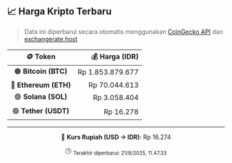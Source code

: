

<!-- HARGA_KRIPTO -->
## 📈 Harga Kripto Terbaru

> Data ini diperbarui secara otomatis menggunakan [CoinGecko API](https://www.coingecko.com/) dan [exchangerate.host](https://exchangerate.host/)

<div align="center">

| 🪙 Token | 💰 Harga (IDR) |
|:------:|---------------:|
| 🟠 **Bitcoin (BTC)**   | Rp 1.853.879.677 |
| 🔵 **Ethereum (ETH)**  | Rp 70.044.613 |
| 🟣 **Solana (SOL)**    | Rp 3.058.404 |
| 🟢 **Tether (USDT)**   | Rp 16.278 |

---

💱 **Kurs Rupiah (USD → IDR)**: Rp 16.274

🕒 <sub>Terakhir diperbarui: 21/8/2025, 11.47.33</sub>

</div>
<!-- /HARGA_KRIPTO -->